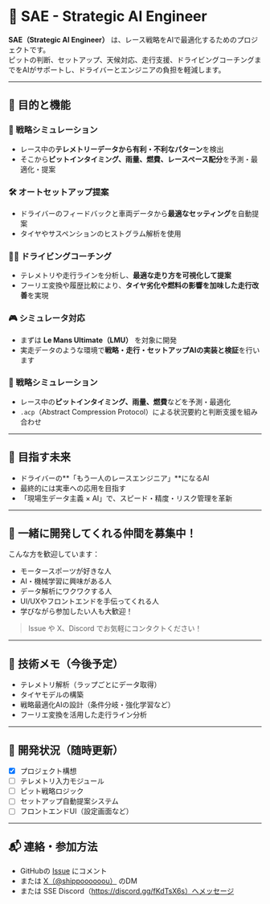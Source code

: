 # 🏁 SAE - Strategic AI Engineer

**SAE（Strategic AI Engineer）** は、レース戦略をAIで最適化するためのプロジェクトです。  
ピットの判断、セットアップ、天候対応、走行支援、ドライビングコーチングまでをAIがサポートし、ドライバーとエンジニアの負担を軽減します。

---

## 🎯 目的と機能

### 🔄 戦略シミュレーション
- レース中の**テレメトリーデータから有利・不利なパターン**を検出
- そこから**ピットインタイミング、雨量、燃費、レースペース配分**を予測・最適化・提案

### 🛠 オートセットアップ提案
- ドライバーのフィードバックと車両データから**最適なセッティング**を自動提案
- タイヤやサスペンションのヒストグラム解析を使用

### 🧑‍🏫 ドライビングコーチング
- テレメトリや走行ラインを分析し、**最適な走り方を可視化して提案**
- フーリエ変換や履歴比較により、**タイヤ劣化や燃料の影響を加味した走行改善**を実現

### 🎮 シミュレータ対応
- まずは **Le Mans Ultimate（LMU）** を対象に開発
- 実走データのような環境で**戦略・走行・セットアップAIの実装と検証**を行います

### 🔄 戦略シミュレーション
- レース中の**ピットインタイミング、雨量、燃費**などを予測・最適化
- `.acp`（Abstract Compression Protocol）による状況要約と判断支援を組み合わせ

---

## 🌟 目指す未来

- ドライバーの**「もう一人のレースエンジニア」**になるAI
- 最終的には実車への応用を目指す
- 「現場生データ主義 × AI」で、スピード・精度・リスク管理を革新

---

## 🤝 一緒に開発してくれる仲間を募集中！

こんな方を歓迎しています：

- モータースポーツが好きな人
- AI・機械学習に興味がある人
- データ解析にワクワクする人
- UI/UXやフロントエンドを手伝ってくれる人
- 学びながら参加したい人も大歓迎！

> Issue や X、Discord でお気軽にコンタクトください！

---

## 🔧 技術メモ（今後予定）

- テレメトリ解析（ラップごとにデータ取得）
- タイヤモデルの構築
- 戦略最適化AIの設計（条件分岐・強化学習など）
- フーリエ変換を活用した走行ライン分析

---

## 📌 開発状況（随時更新）

- [x] プロジェクト構想
- [ ] テレメトリ入力モジュール
- [ ] ピット戦略ロジック
- [ ] セットアップ自動提案システム
- [ ] フロントエンドUI（設定画面など）

---

## 📬 連絡・参加方法

- GitHubの [Issue](https://github.com/Tora102/SSE_auto_setup_builder/issues/1) にコメント
- または [X（@shippoooooou）](https://x.com/shippoooooou) のDM
- または SSE Discord（https://discord.gg/fKdTsX6s）へメッセージ
